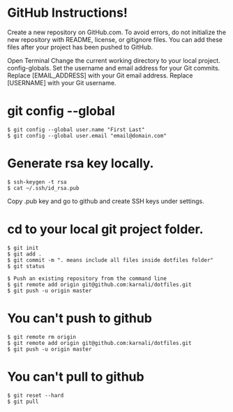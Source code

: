 # GitHub Instructions!

Create a new repository on GitHub.com. To avoid errors, do not initialize the new repository with README, license, or gitignore files. You can add these files after your project has been pushed to GitHub.

Open Terminal Change the current working directory to your local project. config-globals. Set the username and email address for your Git commits. Replace [EMAIL_ADDRESS] with your Git email address. Replace [USERNAME] with your Git username.

#  git config --global
```
$ git config --global user.name "First Last"
$ git config --global user.email "email@domain.com"
```

# Generate rsa key locally.
```
$ ssh-keygen -t rsa
$ cat ~/.ssh/id_rsa.pub 
```
Copy .pub key and go to github and create SSH keys under settings.


# cd to your local git project folder.
```
$ git init
$ git add .
$ git commit -m ". means include all files inside dotfiles folder"
$ git status

$ Push an existing repository from the command line
$ git remote add origin git@github.com:karnali/dotfiles.git
$ git push -u origin master
```



# You can't push to github

```
$ git remote rm origin
$ git remote add origin git@github.com:karnali/dotfiles.git
$ git push -u origin master
```

# You can't pull to github
```
$ git reset --hard
$ git pull
```
